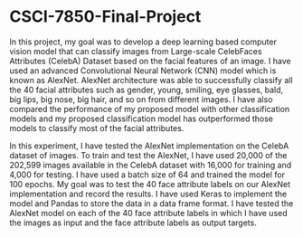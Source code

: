 # CSCI-7850-Final-Project
In this project, my goal was to develop a deep learning based computer vision model that can classify images from Large-scale CelebFaces Attributes (CelebA) Dataset based on the facial features of an image. I have used an advanced Convolutional Neural Network (CNN) model which is known as AlexNet. AlexNet architecture was able to successfully classify all the 40 facial attributes such as gender, young, smiling, eye glasses, bald, big lips, big nose, big hair, and so on from different images. I have also compared the performance of my proposed model with other classification models and my proposed classification model has outperformed those models to classify most of the facial attributes.

In this experiment, I have tested the AlexNet implementation on the CelebA dataset of images.  To train and test the AlexNet, I have used 20,000 of the 202,599 images available in the CelebA dataset with 16,000 for training and 4,000 for testing. I have used a batch size of 64 and trained the model for 100 epochs. My goal was to test the 40 face attribute labels on our AlexNet implementation and record the results.  I have used Keras to implement the model and Pandas to store the data in a data frame format.  I have tested the AlexNet model on each of the 40 face attribute labels in which I have used the images as input and the face attribute labels as output targets.  

